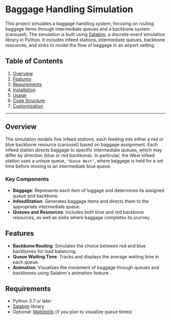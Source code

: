 # Baggage Handling Simulation

This project simulates a baggage handling system, focusing on routing baggage items through intermediate queues and a backbone system (carousel). The simulation is built using [Salabim](https://salabim.org/), a discrete-event simulation library in Python. It includes infeed stations, intermediate queues, backbone resources, and sinks to model the flow of baggage in an airport setting.

## Table of Contents

1. [Overview](#overview)
2. [Features](#features)
3. [Requirements](#requirements)
4. [Installation](#installation)
5. [Usage](#usage)
6. [Code Structure](#code-structure)
7. [Customization](#customization)

---

## Overview

The simulation models five infeed stations, each feeding into either a red or blue backbone resource (carousel) based on baggage assignment. Each infeed station directs baggage to specific intermediate queues, which may differ by direction (blue or red backbone). In particular, the West infeed station uses a unique queue, `"Queue West"`, where baggage is held for a set time before moving to an intermediate blue queue.

### Key Components
- **Baggage**: Represents each item of luggage and determines its assigned queue and backbone.
- **InfeedStation**: Generates baggage items and directs them to the appropriate intermediate queue.
- **Queues and Resources**: Includes both blue and red backbone resources, as well as sinks where baggage completes its journey.

## Features

- **Backbone Routing**: Simulates the choice between red and blue backbones for load balancing.
- **Queue Waiting Time**: Tracks and displays the average waiting time in each queue.
- **Animation**: Visualizes the movement of baggage through queues and backbones using Salabim's animation feature.

## Requirements

- Python 3.7 or later
- [Salabim](https://salabim.org/) library
- Optional: [Matplotlib](https://matplotlib.org/) (if you plan to visualize queue times)


